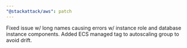 ```yaml
---
"@stackattack/aws": patch
---
```


Fixed issue w/ long names causing errors w/ instance role and database instance components. Added ECS managed tag to autoscaling group to avoid drift.
